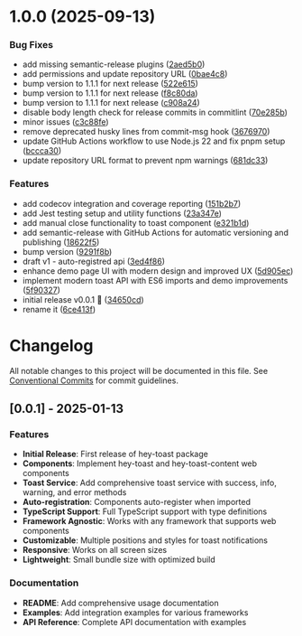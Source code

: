 # 1.0.0 (2025-09-13)


### Bug Fixes

* add missing semantic-release plugins ([2aed5b0](https://github.com/2rohityadav/hey-toast/commit/2aed5b0f9e55f44f27344a56f6b2af52222770cd))
* add permissions and update repository URL ([0bae4c8](https://github.com/2rohityadav/hey-toast/commit/0bae4c85165245dc3ecb794735e9c9b7ea505ead))
* bump version to 1.1.1 for next release ([522e615](https://github.com/2rohityadav/hey-toast/commit/522e61571f4a036acce28f13919e7b2f9375572e))
* bump version to 1.1.1 for next release ([f8c80da](https://github.com/2rohityadav/hey-toast/commit/f8c80da5d482a0b36dd18ed1e529103e11412e8e))
* bump version to 1.1.1 for next release ([c908a24](https://github.com/2rohityadav/hey-toast/commit/c908a2432e8afd3806102be746456ca27572256c))
* disable body length check for release commits in commitlint ([70e285b](https://github.com/2rohityadav/hey-toast/commit/70e285b41db330cd3c3f38fc0522ac24130a4afe))
* minor issues ([c3c88fe](https://github.com/2rohityadav/hey-toast/commit/c3c88fe096b4a451cc1bed0999a6e213485ac596))
* remove deprecated husky lines from commit-msg hook ([3676970](https://github.com/2rohityadav/hey-toast/commit/36769701f8c8990a90645d9cdaaccb843b3f8bcb))
* update GitHub Actions workflow to use Node.js 22 and fix pnpm setup ([bccca30](https://github.com/2rohityadav/hey-toast/commit/bccca30ea5f19ab3a9db5367de95531ba6fdc0db))
* update repository URL format to prevent npm warnings ([681dc33](https://github.com/2rohityadav/hey-toast/commit/681dc33f5571c7aace9ab1c8d61ba60e3c2f6ef2))


### Features

* add codecov integration and coverage reporting ([151b2b7](https://github.com/2rohityadav/hey-toast/commit/151b2b7de4a8028edd1a578a0a9d303e79859c43))
* add Jest testing setup and utility functions ([23a347e](https://github.com/2rohityadav/hey-toast/commit/23a347eb0e425231d629cea66d22bf8eb87eb0d0))
* add manual close functionality to toast component ([e321b1d](https://github.com/2rohityadav/hey-toast/commit/e321b1d3b183034b482b8d1805ef8fc8ce4d99c1))
* add semantic-release with GitHub Actions for automatic versioning and publishing ([18622f5](https://github.com/2rohityadav/hey-toast/commit/18622f5c73c22964a55ec056bd7240268003ae54))
* bump version ([9291f8b](https://github.com/2rohityadav/hey-toast/commit/9291f8b09995a09c5073792a02f54351a88666df))
* draft v1 - auto-registred api ([3ed4f86](https://github.com/2rohityadav/hey-toast/commit/3ed4f863a01f99d7ff518d0beff4bdbcd16a621c))
* enhance demo page UI with modern design and improved UX ([5d905ec](https://github.com/2rohityadav/hey-toast/commit/5d905ec775e1fb4fc1b8bdcd8c6ba927306850e1))
* implement modern toast API with ES6 imports and demo improvements ([5f90327](https://github.com/2rohityadav/hey-toast/commit/5f90327f5559508ee251efc2a01f3619fd23d1d7))
* initial release v0.0.1  🎉 ([34650cd](https://github.com/2rohityadav/hey-toast/commit/34650cd96cf2357e4bd2ecb796cb27235ca2def0))
* rename it ([6ce413f](https://github.com/2rohityadav/hey-toast/commit/6ce413febfbdca2b2ffbcb303a69676b0f2e7164))

# Changelog

All notable changes to this project will be documented in this file. See [Conventional Commits](https://conventionalcommits.org) for commit guidelines.

## [0.0.1] - 2025-01-13

### Features

* **Initial Release**: First release of hey-toast package
* **Components**: Implement hey-toast and hey-toast-content web components
* **Toast Service**: Add comprehensive toast service with success, info, warning, and error methods
* **Auto-registration**: Components auto-register when imported
* **TypeScript Support**: Full TypeScript support with type definitions
* **Framework Agnostic**: Works with any framework that supports web components
* **Customizable**: Multiple positions and styles for toast notifications
* **Responsive**: Works on all screen sizes
* **Lightweight**: Small bundle size with optimized build

### Documentation

* **README**: Add comprehensive usage documentation
* **Examples**: Add integration examples for various frameworks
* **API Reference**: Complete API documentation with examples
